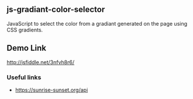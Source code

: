 ## js-gradiant-color-selector

JavaScript to select the color from a gradiant generated on the page using CSS gradients.

## Demo Link
http://jsfiddle.net/3nfvh8r6/


### Useful links
- https://sunrise-sunset.org/api

